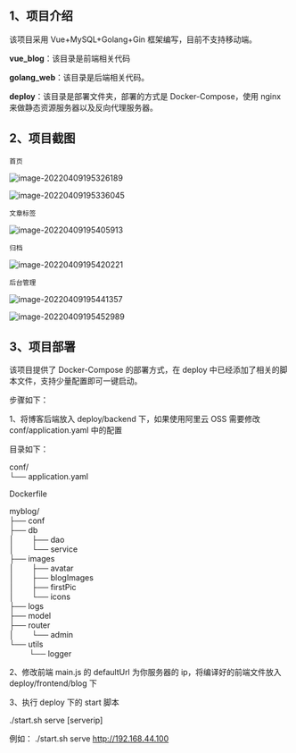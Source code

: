 ## 1、项目介绍

该项目采用 Vue+MySQL+Golang+Gin 框架编写，目前不支持移动端。

**vue_blog**：该目录是前端相关代码

**golang_web**：该目录是后端相关代码。

**deploy**：该目录是部署文件夹，部署的方式是 Docker-Compose，使用 nginx 来做静态资源服务器以及反向代理服务器。

## 2、项目截图

`首页`

![image-20220409195326189](https://github.com/mangohow/myblog/blob/master/README.assets/image-20220409195326189.png)

![image-20220409195336045](https://github.com/mangohow/myblog/blob/master/README.assets/image-20220409195336045.png)

`文章标签`

![image-20220409195405913](https://github.com/mangohow/myblog/blob/master/README.assets/image-20220409195405913.png)

`归档`

![image-20220409195420221](https://github.com/mangohow/myblog/blob/master/README.assets/image-20220409195420221.png)

`后台管理`

![image-20220409195441357](https://github.com/mangohow/myblog/blob/master/README.assets/image-20220409195441357.png)

![image-20220409195452989](https://github.com/mangohow/myblog/blob/master/README.assets/image-20220409195452989.png)

## 3、项目部署

该项目提供了 Docker-Compose 的部署方式，在 deploy 中已经添加了相关的脚本文件，支持少量配置即可一键启动。

步骤如下：

1、将博客后端放入 deploy/backend 下，如果使用阿里云 OSS 需要修改 conf/application.yaml 中的配置

目录如下：

conf/  
└── application.yaml

Dockerfile

myblog/  
├── conf  
├── db  
│&nbsp;&nbsp;&nbsp;&nbsp;&nbsp;&nbsp;&nbsp;&nbsp;├── dao  
│&nbsp;&nbsp;&nbsp;&nbsp;&nbsp;&nbsp;&nbsp;&nbsp;└── service  
├── images  
│&nbsp;&nbsp;&nbsp;&nbsp;&nbsp;&nbsp;&nbsp;&nbsp;├── avatar  
│&nbsp;&nbsp;&nbsp;&nbsp;&nbsp;&nbsp;&nbsp;&nbsp;├── blogImages  
│&nbsp;&nbsp;&nbsp;&nbsp;&nbsp;&nbsp;&nbsp;&nbsp;├── firstPic  
│&nbsp;&nbsp;&nbsp;&nbsp;&nbsp;&nbsp;&nbsp;&nbsp;└── icons  
├── logs  
├── model  
├── router  
│&nbsp;&nbsp;&nbsp;&nbsp;&nbsp;&nbsp;&nbsp;&nbsp;└── admin  
└── utils  
&nbsp;&nbsp;&nbsp;&nbsp;&nbsp;&nbsp;&nbsp;&nbsp;&nbsp;└── logger

2、修改前端 main.js 的 defaultUrl 为你服务器的 ip，将编译好的前端文件放入 deploy/frontend/blog 下

3、执行 deploy 下的 start 脚本

./start.sh serve [serverip]

例如： ./start.sh serve http://192.168.44.100

​
